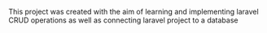This project was created with the aim of learning and implementing laravel CRUD operations as well as connecting laravel project to a database
